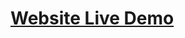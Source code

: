 <body>
  
  <a href="https://sandith-kariyawasam-portfolio.vercel.app/"><h1>Website Live Demo</h1></a>
</body>
